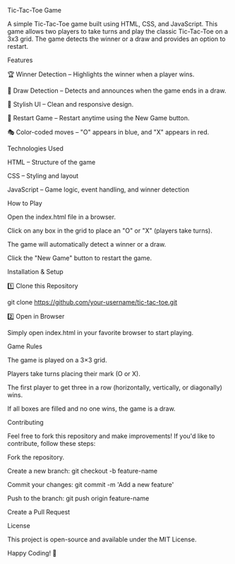 Tic-Tac-Toe Game

A simple Tic-Tac-Toe game built using HTML, CSS, and JavaScript. This game allows two players to take turns and play the classic Tic-Tac-Toe on a 3x3 grid. The game detects the winner or a draw and provides an option to restart.

Features

🏆 Winner Detection – Highlights the winner when a player wins.

🤝 Draw Detection – Detects and announces when the game ends in a draw.

🎨 Stylish UI – Clean and responsive design.

🔄 Restart Game – Restart anytime using the New Game button.

🎭 Color-coded moves – "O" appears in blue, and "X" appears in red.

Technologies Used

HTML – Structure of the game

CSS – Styling and layout

JavaScript – Game logic, event handling, and winner detection

How to Play

Open the index.html file in a browser.

Click on any box in the grid to place an "O" or "X" (players take turns).

The game will automatically detect a winner or a draw.

Click the "New Game" button to restart the game.

Installation & Setup

1️⃣ Clone this Repository

git clone https://github.com/your-username/tic-tac-toe.git

2️⃣ Open in Browser

Simply open index.html in your favorite browser to start playing.

Game Rules

The game is played on a 3×3 grid.

Players take turns placing their mark (O or X).

The first player to get three in a row (horizontally, vertically, or diagonally) wins.

If all boxes are filled and no one wins, the game is a draw.

Contributing

Feel free to fork this repository and make improvements! If you'd like to contribute, follow these steps:

Fork the repository.

Create a new branch: git checkout -b feature-name

Commit your changes: git commit -m 'Add a new feature'

Push to the branch: git push origin feature-name

Create a Pull Request

License

This project is open-source and available under the MIT License.

Happy Coding! 🎉
